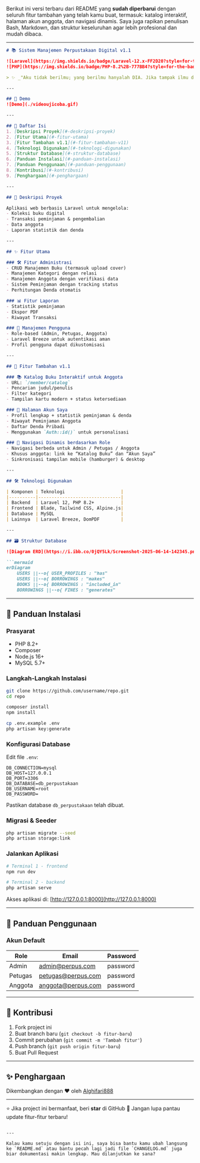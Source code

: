 Berikut ini versi terbaru dari README yang **sudah diperbarui** dengan seluruh fitur tambahan yang telah kamu buat, termasuk: katalog interaktif, halaman akun anggota, dan navigasi dinamis. Saya juga rapikan penulisan Bash, Markdown, dan struktur keseluruhan agar lebih profesional dan mudah dibaca.

---

````markdown
# 📚 Sistem Manajemen Perpustakaan Digital v1.1

![Laravel](https://img.shields.io/badge/Laravel-12.x-FF2D20?style=for-the-badge&logo=laravel)
![PHP](https://img.shields.io/badge/PHP-8.2%2B-777BB4?style=for-the-badge&logo=php)

> ✨ _"Aku tidak berilmu; yang berilmu hanyalah DIA. Jika tampak ilmu dariku, itu hanyalah pantulan dari Cahaya-Nya."_

---

## 🎥 Demo
![Demo](./videoujicoba.gif)

---

## 📖 Daftar Isi
1. [Deskripsi Proyek](#-deskripsi-proyek)
2. [Fitur Utama](#-fitur-utama)
3. [Fitur Tambahan v1.1](#-fitur-tambahan-v11)
4. [Teknologi Digunakan](#-teknologi-digunakan)
5. [Struktur Database](#-struktur-database)
6. [Panduan Instalasi](#-panduan-instalasi)
7. [Panduan Penggunaan](#-panduan-penggunaan)
8. [Kontribusi](#-kontribusi)
9. [Penghargaan](#-penghargaan)

---

## 🌟 Deskripsi Proyek

Aplikasi web berbasis Laravel untuk mengelola:
- Koleksi buku digital
- Transaksi peminjaman & pengembalian
- Data anggota
- Laporan statistik dan denda

---

## ✨ Fitur Utama

### 🛠️ Fitur Administrasi
- CRUD Manajemen Buku (termasuk upload cover)
- Manajemen Kategori dengan relasi
- Manajemen Anggota dengan verifikasi data
- Sistem Peminjaman dengan tracking status
- Perhitungan Denda otomatis

### 📊 Fitur Laporan
- Statistik peminjaman
- Ekspor PDF
- Riwayat Transaksi

### 👤 Manajemen Pengguna
- Role-based (Admin, Petugas, Anggota)
- Laravel Breeze untuk autentikasi aman
- Profil pengguna dapat dikustomisasi

---

## 🚀 Fitur Tambahan v1.1

### 📚 Katalog Buku Interaktif untuk Anggota
- URL: `/member/catalog`
- Pencarian judul/penulis
- Filter kategori
- Tampilan kartu modern + status ketersediaan

### 👤 Halaman Akun Saya
- Profil lengkap + statistik peminjaman & denda
- Riwayat Peminjaman Anggota
- Daftar Denda Pribadi
- Menggunakan `Auth::id()` untuk personalisasi

### 🧭 Navigasi Dinamis berdasarkan Role
- Navigasi berbeda untuk Admin / Petugas / Anggota
- Khusus anggota: link ke “Katalog Buku” dan “Akun Saya”
- Sinkronisasi tampilan mobile (hamburger) & desktop

---

## 🛠️ Teknologi Digunakan

| Komponen | Teknologi                     |
|----------|-------------------------------|
| Backend  | Laravel 12, PHP 8.2+          |
| Frontend | Blade, Tailwind CSS, Alpine.js|
| Database | MySQL                         |
| Lainnya  | Laravel Breeze, DomPDF        |

---

## 🗃️ Struktur Database

![Diagram ERD](https://i.ibb.co/0jQY5Lk/Screenshot-2025-06-14-142345.png)

```mermaid
erDiagram
    USERS ||--o{ USER_PROFILES : "has"
    USERS ||--o{ BORROWINGS : "makes"
    BOOKS ||--o{ BORROWINGS : "included_in"
    BORROWINGS ||--o{ FINES : "generates"
````

---

## 🚀 Panduan Instalasi

### Prasyarat

* PHP 8.2+
* Composer
* Node.js 16+
* MySQL 5.7+

### Langkah-Langkah Instalasi

```bash
git clone https://github.com/username/repo.git
cd repo

composer install
npm install

cp .env.example .env
php artisan key:generate
```

### Konfigurasi Database

Edit file `.env`:

```env
DB_CONNECTION=mysql
DB_HOST=127.0.0.1
DB_PORT=3306
DB_DATABASE=db_perpustakaan
DB_USERNAME=root
DB_PASSWORD=
```

Pastikan database `db_perpustakaan` telah dibuat.

### Migrasi & Seeder

```bash
php artisan migrate --seed
php artisan storage:link
```

### Jalankan Aplikasi

```bash
# Terminal 1 - frontend
npm run dev

# Terminal 2 - backend
php artisan serve
```

Akses aplikasi di: [http://127.0.0.1:8000](http://127.0.0.1:8000)

---

## 🔑 Panduan Penggunaan

### Akun Default

| Role    | Email                                           | Password |
| ------- | ----------------------------------------------- | -------- |
| Admin   | [admin@perpus.com](mailto:admin@perpus.com)     | password |
| Petugas | [petugas@perpus.com](mailto:petugas@perpus.com) | password |
| Anggota | [anggota@perpus.com](mailto:anggota@perpus.com) | password |

---

## 🤝 Kontribusi

1. Fork project ini
2. Buat branch baru (`git checkout -b fitur-baru`)
3. Commit perubahan (`git commit -m 'Tambah fitur'`)
4. Push branch (`git push origin fitur-baru`)
5. Buat Pull Request

---

## ✨ Penghargaan

Dikembangkan dengan ❤ oleh [Alghifari888](https://github.com/Alghifari888)

---

⭐ Jika project ini bermanfaat, beri **star** di GitHub
🔔 Jangan lupa pantau update fitur-fitur terbaru!

```

---

Kalau kamu setuju dengan isi ini, saya bisa bantu kamu ubah langsung ke `README.md` atau bantu pecah lagi jadi file `CHANGELOG.md` juga biar dokumentasi makin lengkap. Mau dilanjutkan ke sana?
```
